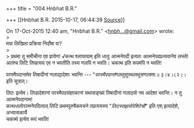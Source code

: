 +++
title = "004 Hnbhat B.R."

+++
[[Hnbhat B.R.	2015-10-17, 06:44:39 [Source](https://groups.google.com/g/samskrita/c/4_zdqlIXrsQ)]]



  
On 17-Oct-2015 12:40 am, "Hnbhat B.R." \<[hnbh...@gmail.com]()\> wrote:  
\>  
मया लिखिता प्रक्रिया निर्दोषा वा?  
\>  
\> प्रथमा तु समीचीना एव प्रायेण! √कत्थ श्लाघायाम् इति धातुः आत्मनेपदी इत्यतः आत्मनेपदप्रत्ययानेव लभते! अतश्च लिटि तिप्प्रत्यय एव न भवतीति तस्य णलपि न भवति। चकत्थ इति रूपमपि न भवति!

परस्मैपदानामेव तिबादीनां णलाद्यादेशाः भवन्ति --- "*परस्मैपदानां*णलतुसुस्थलथुसणल्वमाः॥ ३।४।८२।। इति सूत्रात्।

लिटः इत्येव। लिडादेशानां परस्मैपदसंज्ञाकानां यथासङ्ख्यं तिबादीनां णलादयो नव आदेशा भवन्ति। न तु आत्मनेपदानाम!  
कत्थधातोरात्मनेपदित्वात् लिटि प्रथमपुरुषैकवचने तप्रत्ययस्य "*लिटस्तझयोरेशिरेचौ*" इति एश् इत्यादेशे, अभ्यासकार्ये  
चकत्थे इत्येव रूपं भवति!

